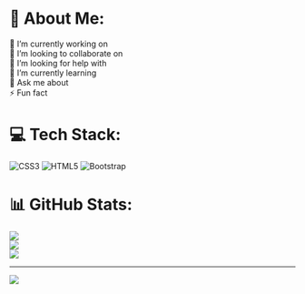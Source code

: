 # 💫 About Me:
🔭 I’m currently working on<br>👯 I’m looking to collaborate on<br>🤝 I’m looking for help with<br>🌱 I’m currently learning<br>💬 Ask me about<br>⚡ Fun fact


# 💻 Tech Stack:
![CSS3](https://img.shields.io/badge/css3-%231572B6.svg?style=for-the-badge&logo=css3&logoColor=white) ![HTML5](https://img.shields.io/badge/html5-%23E34F26.svg?style=for-the-badge&logo=html5&logoColor=white) ![Bootstrap](https://img.shields.io/badge/bootstrap-%238511FA.svg?style=for-the-badge&logo=bootstrap&logoColor=white)
# 📊 GitHub Stats:
![](https://github-readme-stats.vercel.app/api?username=luiszzin001&theme=dark&hide_border=false&include_all_commits=false&count_private=false)<br/>
![](https://github-readme-streak-stats.herokuapp.com/?user=luiszzin001&theme=dark&hide_border=false)<br/>
![](https://github-readme-stats.vercel.app/api/top-langs/?username=luiszzin001&theme=dark&hide_border=false&include_all_commits=false&count_private=false&layout=compact)

---
[![](https://visitcount.itsvg.in/api?id=luiszzin001&icon=0&color=0)](https://visitcount.itsvg.in)

<!-- Proudly created with GPRM ( https://gprm.itsvg.in ) -->
